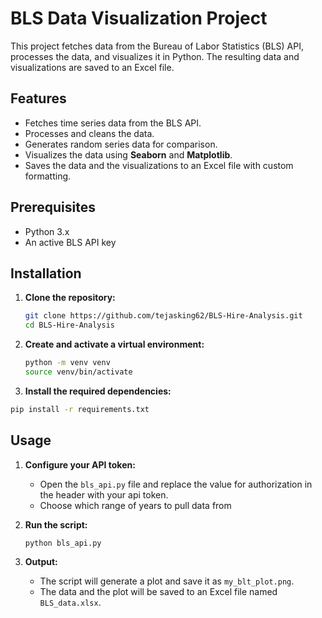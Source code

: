 # BLS Data Visualization Project

This project fetches data from the Bureau of Labor Statistics (BLS) API, processes the data, and visualizes it in Python. The resulting data and visualizations are saved to an Excel file.

## Features

- Fetches time series data from the BLS API.
- Processes and cleans the data.
- Generates random series data for comparison.
- Visualizes the data using **Seaborn** and **Matplotlib**.
- Saves the data and the visualizations to an Excel file with custom formatting.

## Prerequisites

- Python 3.x
- An active BLS API key

## Installation

1. **Clone the repository:**
    ```bash
    git clone https://github.com/tejasking62/BLS-Hire-Analysis.git
    cd BLS-Hire-Analysis
    ```

2. **Create and activate a virtual environment:**
    ```bash
    python -m venv venv
    source venv/bin/activate
    ```
3. **Install the required dependencies:**
```bash
pip install -r requirements.txt
```

## Usage

1. **Configure your API token:**
    - Open the `bls_api.py` file and replace the value for authorization in the header with your api token.
    - Choose which range of years to pull data from

2. **Run the script:**
    ```bash
    python bls_api.py
    ```

3. **Output:**
    - The script will generate a plot and save it as `my_blt_plot.png`.
    - The data and the plot will be saved to an Excel file named `BLS_data.xlsx`.

